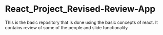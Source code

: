 # React_Project_Revised-Review-App
This is the basic repository that is done using the basic concepts of react. It contains review of some of the people and slide functionality 
